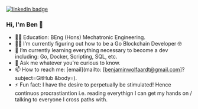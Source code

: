 [![linkedin badge](https://img.shields.io/badge/@BenWolfaardt-gray?style=flat&logo=linkedin)](https://www.linkedin.com/in/benwolfaardt/)

### Hi, I'm Ben 👋

- 🧑‍🔧 Education: BEng (Hons) Mechatronic Engineering.
- 👩‍💻 I’m currently figuring out how to be a Go Blockchain Developer 🤓
- 🌱 I’m currently learning everything necessary to become a dev including: Go, Docker, Scripting, SQL, etc.
- 💬 Ask me whatever you're curious to know.
- 📫 How to reach me: [email](mailto: [benjaminwolfaardt@gmail.com]?subject=GitHub &body=).
- ⚡ Fun fact: I have the desire to perpetually be stimulated! 
    Hence continuos procrastiantion i.e. reading everythign I can get my hands on / talking to everyone I cross paths with.

<!--
**BenWolfaardt/BenWolfaardt** is a ✨ _special_ ✨ repository because its `README.md` (this file) appears on your GitHub profile.

Here are some ideas to get you started:

- 🔭 I’m currently working on ...
- 🌱 I’m currently learning ...
- 👯 I’m looking to collaborate on ...
- 🤔 I’m looking for help with ...
- 💬 Ask me about ...
- 📫 How to reach me: ...
- 😄 Pronouns: ...
- ⚡ Fun fact: ...
-->
